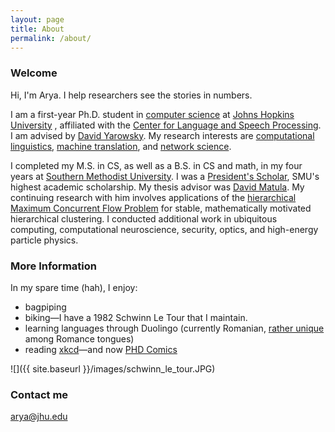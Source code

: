 ```yaml
---
layout: page
title: About
permalink: /about/
---
```


### Welcome

Hi, I'm Arya. I help researchers see the stories in numbers.

I am a first-year Ph.D. student in [computer science](https://www.cs.jhu.edu) at [Johns Hopkins University](https://www.jhu.edu) , affiliated with the [Center for Language and Speech Processing](https://www.clsp.jhu.edu). I am advised by [David Yarowsky](https://www.cs.jhu.edu/faculty/david-yarowsky/). My research interests are [computational linguistics](https://en.wikipedia.org/wiki/Computational_linguistics), [machine translation](https://en.wikipedia.org/wiki/Machine_translation), and [network science](https://en.wikipedia.org/wiki/Network_science).

I completed my M.S. in CS, as well as a B.S. in CS and math, in my four years at [Southern Methodist University](https://en.wikipedia.org/wiki/Southern_Methodist_University). I was a [President's Scholar](http://www.smu.edu/academics/PS), SMU's highest academic scholarship. My thesis advisor was [David Matula](http://lyle.smu.edu/~matula/). My continuing research with him involves applications of the [hierarchical](http://dl.acm.org/citation.cfm?id=1415200) [Maximum Concurrent Flow Problem](https://en.wikipedia.org/wiki/Multi-commodity_flow_problem) for stable, mathematically motivated hierarchical clustering. I conducted additional work in ubiquitous computing, computational neuroscience, security, optics, and high-energy particle physics.

### More Information

In my spare time (hah), I enjoy:

- bagpiping
- biking—I have a 1982 Schwinn Le Tour that I maintain.
- learning languages through Duolingo (currently Romanian, [rather unique](https://en.wikipedia.org/wiki/History_of_Romanian) among Romance tongues)
- reading [xkcd](http://xkcd.com)—and now [PHD Comics](http://www.phdcomics.com)

![]({{ site.baseurl }}/images/schwinn_le_tour.JPG)

### Contact me

[arya@jhu.edu](mailto:arya@jhu.edu)
